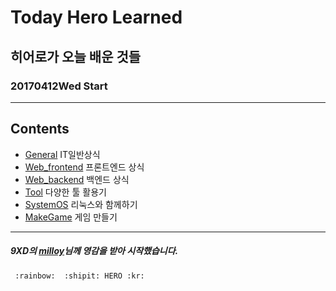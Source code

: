 # Today Hero Learned
## 히어로가 오늘 배운 것들
### 20170412Wed Start

<hr/>

## Contents
- [General](#General) IT일반상식
- [Web_frontend](#Web_frontend) 프론트엔드 상식
- [Web_backend](#Web_backend) 백엔드 상식
- [Tool](#Tool) 다양한 툴 활용기
- [SystemOS](#SystemOS) 리눅스와 함께하기
- [MakeGame](#MakeGame) 게임 만들기

<hr/>

##### 9XD의 [milloy](https://github.com/milooy/TIL/blob/master/README.md)님께 영감을 받아 시작했습니다.
```
 :rainbow:  :shipit: HERO :kr: 
```